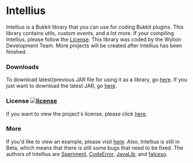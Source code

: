 # Intellius
Intellius is a Bukkit library that you can use for coding Bukkit plugins.
This library contains utils, custom events, and a lot more.
If your compiling Intellius, please follow the [License](LICENSE).
This library was coded by the Wylion Development Team.
More projects will be created after Intellius has been finished.

### Downloads
To download latest/previous JAR file for using it as a library, go [here](https://github.com/Wylion/Intellius/releases).
If you just want to download the latest JAR, go [here](https://github.com/Wylion/Intellius/releases/latest).

### License [![license](https://img.shields.io/github/license/mashape/apistatus.svg)](https://opensource.org/licenses/MIT)
If you want to view the project's license, please click [here](LICENSE).

### More
If you'd like to view an example, please visit [here](https://github.com/Wylion/Intellius).
Also, Intellius is still in Beta, which means that there is still some bugs that need to be fixed.
The authors of Intellius are [Speriment](http://bit.ly/2aGTj2W), [CodeError](http://bit.ly/2auJB08), [JavaLib](http://bit.ly/2aP3mAv), and [falceso](http://bit.ly/2b3Pow5).
